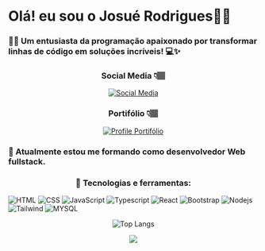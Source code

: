 

# Olá! eu sou o Josué Rodrigues👋🏽

### 👋🏽 Um entusiasta da programação apaixonado por transformar linhas de código em soluções incríveis! 💻✨

<div style="text-align:center">

### Social Media 👇🏽

  [![Social Media]( 
    https://img.shields.io/badge/LinkedIn-0077B5?style=for-the-badge&logo=linkedin&logoColor=white
)](https://www.linkedin.com/in/josuerodriguers/)

</div>

<div style="text-align:center">

### Portifólio 👇🏽
[![Profile Portifólio](
    https://img.shields.io/badge/Profile%20Visitors-172B4D?style=for-the-badge&logo=Opsgenie&logoColor=white
)](https://josuerodriguers-github-io.vercel.app/)

</div>

### 🌱 Atualmente estou me formando como desenvolvedor Web fullstack.
<div style="text-align:center">

### 👯 Tecnologias e ferramentas:
</div>

  ![HTML]( 
    https://img.shields.io/badge/HTML5-E34F26?style=for-the-badge&logo=html5&logoColor=white
)
  ![CSS]( 
    https://img.shields.io/badge/CSS3-1572B6?style=for-the-badge&logo=css3&logoColor=white
)
![JavaScript]( 
    https://img.shields.io/badge/JavaScript-F7DF1E?style=for-the-badge&logo=javascript&logoColor=black
)
![Typescript]( 
    https://img.shields.io/badge/TypeScript-007ACC?style=for-the-badge&logo=typescript&logoColor=white
)
![React]( 
    https://img.shields.io/badge/React-20232A?style=for-the-badge&logo=react&logoColor=61DAFB
)
![Bootstrap]( 
    https://img.shields.io/badge/Bootstrap-563D7C?style=for-the-badge&logo=bootstrap&logoColor=white
)
![Nodejs]( 
    https://img.shields.io/badge/Node.js-43853D?style=for-the-badge&logo=node.js&logoColor=white
)
![Tailwind]( 
    https://img.shields.io/badge/Tailwind_CSS-38B2AC?style=for-the-badge&logo=tailwind-css&logoColor=white
)
![MYSQL]( 
    https://img.shields.io/badge/MySQL-00000F?style=for-the-badge&logo=mysql&logoColor=white
)



<div style="text-align:center">


![Top Langs](https://github-readme-stats.vercel.app/api/top-langs/?username=josuerodriguers&theme=blue-green)


</div>
<div style="text-align:center">

<picture>
  <source
    srcset="https://github-readme-stats.vercel.app/api?username=Josuerodriguers&show_icons=true&theme=dark"
    media="(prefers-color-scheme: dark)"
  />
  <source
    srcset="https://github-readme-stats.vercel.app/api?username=Josuerodriguers&show_icons=true"
    media="(prefers-color-scheme: light), (prefers-color-scheme: no-preference)"
  />
  <img src="https://github-readme-stats.vercel.app/api?username=Josuerodriguers&show_icons=true" />
</picture>

</div>

